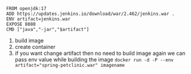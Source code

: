 ```
FROM openjdk:17
ADD https://updates.jenkins.io/download/war/2.462/jenkins.war .
ENV artifact=jenkins.war
EXPOSE 8080
CMD ["java","-jar","$artifact"]
```
1. build image
2. create container
3. if you want change artifact then no need to build image again we can pass env value while building the image ```docker run -d -P --env artifact="spring-petclinic.war" imagename ``` 
